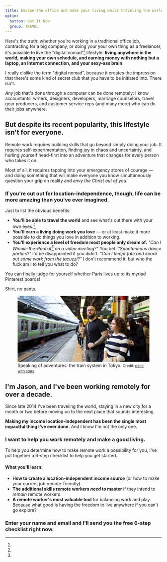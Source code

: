 ```yaml
---
title: Escape the office and make your living while traveling the world.
optin:
  button: Get It Now
  group: TRAVEL
---
```


Here's the truth: whether you're working in a traditional office job, contracting for a big company, or doing your your own thing as a freelancer, it's possible to live the "digital nomad"[^dn] lifestyle: **living anywhere in the world, making your own schedule, and earning money with nothing but a laptop, an internet connection, and your sexy-ass brain.**

[^dn]:
  I really dislike the term "digital nomad", because it creates the impression that there's some kind of secret club that you have to be initiated into. There isn't.

_Any_ job that's done through a computer can be done remotely: I know accountants, writers, designers, developers, marriage counselors, travel gear producers, and customer service reps (and many more) who can do their jobs anywhere.

## But despite its recent popularity, this lifestyle isn't for everyone. 

Remote work requires building skills that go beyond simply doing your job. It requires self-experimentation, finding joy in chaos and uncertainty, and hurling yourself head-first into an adventure that changes for every person who takes it on.

Most of all, it requires tapping into your emergency stores of courage — and doing something that will make everyone you know simultaneously question your grip on reality and _envy the Christ out of you_.

### If you're cut out for location-independence, though, life can be more amazing than you've ever imagined.

Just to list the obvious benefits:

- **You'll be able to travel the world** and see what's out there with your own eyes.[^pinterest]
- **You'll earn a living doing work you love** — or at least make it more possible to do things you love in addition to working.
- **You'll experience a level of freedom most people only dream of.** _"Can I Winnie-the-Pooh it[^wtp] on a video meeting?"_ You bet. _"Spontaneous dance parties?"_ I'd be disappointed if you didn't. _"Can I tempt fate and knock out some work from the jacuzzi?"_ I don't recommend it, but who the fuck am I to tell you what to do?

[^pinterest]:
  You can finally judge for yourself whether Paris lives up to its myriad Pinterest boards!

[^wtp]:
  Shirt, no pants.

<figure class="figure figure--center">
  <img
    src="./images/jason-lengstorf-in-tokyo.jpg"
    alt="Jason Lengstorf in Tokyo"
  />
  <figcaption class="figure__caption">
    Speaking of adventures: the train system in Tokyo.
    <small class="figure__attribution">
      Credit: 
      <a class="figure__attribution-link" 
         href="http://www.paintwithstars.com/">
        paint with stars
      </a>
    </small>
  </figcaption>
</figure>


## I'm Jason, and I've been working remotely for over a decade.

Since late 2014 I've been traveling the world, staying in a new city for a month or two before moving on to the next place that sounds interesting.

**Making my income location-independent has been the single most impactful thing I've ever done.** And I know I'm not the only one.

### I want to help you work remotely and make a good living. 

To help you determine how to make remote work a possibility for you, I've put together a 6-step checklist to help you get started.

#### What you'll learn:

- **How to create a location-independent income source** (or how to make your current job remote-friendly).
- **The additional skills remote workers _need_ to master** if they intend to _remain_ remote workers.
- **A remote worker's most valuable tool** for balancing work and play. Because what good is having the freedom to live anywhere if you can't go explore?

### Enter your name and email and I'll send you the free 6-step checklist right now.
